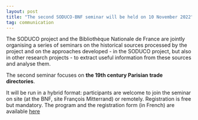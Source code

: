 ```yaml
---
layout: post
title: "The second SODUCO-BNF seminar will be held on 10 November 2022"
tag: communication
---
```

The SODUCO project and the Bibliothèque Nationale de France are jointly organising a series of seminars on the historical sources processed by the project and on the approaches developed - in the SODUCO project, but also in other research projects - to extract useful information from these sources and analyse them. 

The second seminar focuses on **the 19th century Parisian trade directories**. 

It will be run in a hybrid format: participants are welcome to join the seminar on site (at the BNF, site François Mitterrand) or remotely. Registration is free but mandatory. The program and the registration form (in French) are available [here](https://soduco.github.io/soduco_bnf_seminars/)
